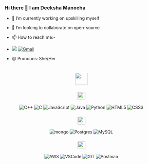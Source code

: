 ### Hi there 👋 I am Deeksha Manocha

- 🔭 I’m currently working on upskilling myself
- 👯 I’m looking to collaborate on open-source
- 📫 How to reach me:-
- <a href="https://www.linkedin.com/in/deeksha-manocha-8752581b5/"><img src="https://img.shields.io/badge/LinkedIn-0077B5?style=for-the-badge&logo=linkedin&logoColor=whit" /></a> <a href="mailto:deekshamanocha04@gmail.com"><img src="https://img.shields.io/badge/Gmail-D14836?style=for-the-badge&logo=gmail&logoColor=white" alt="Gmail" /></a>

- 😄 Pronouns: She/Her


<h1 align="center">
  <img
    height="40px"
    src="https://img.shields.io/badge/-My Tech Stack-faebee?&style=for-the-badge&logoWidth=50"
  />
</h1>

<div align="center">
  <h3 align="center">
    <img
      height="25px"
      src="https://img.shields.io/badge/-Languages-faebee?&style=for-the-badge&logoWidth=50"
    />
  </h3>

  ![C++](https://img.shields.io/badge/C%2B%2B-00599C?style=for-the-badge&logo=c%2B%2B&logoColor=white)
  ![C](https://img.shields.io/badge/c-%2300599C.svg?style=for-the-badge&logo=c&logoColor=white)
  ![JavaScript](https://img.shields.io/badge/javascript-%23323330.svg?style=for-the-badge&logo=javascript&logoColor=%23F7DF1E)
  ![Java](https://img.shields.io/badge/java-%231572B6.svg?style=for-the-badge&logo=java&logoColor=white)
  ![Python](https://img.shields.io/badge/python-3670A0?style=for-the-badge&logo=python&logoColor=ffdd54)
  ![HTML5](https://img.shields.io/badge/html5-%23E34F26.svg?style=for-the-badge&logo=html5&logoColor=white)
  ![CSS3](https://img.shields.io/badge/css3-%231572B6.svg?style=for-the-badge&logo=css3&logoColor=white)
</div>
<div align="center">
  <h3 align="center">
    <img
      height="25px"
      src="https://img.shields.io/badge/-Databases-faebee?&style=for-the-badge&logoWidth=50"
    />
  </h3>

  ![mongo](https://img.shields.io/badge/MongoDB-4EA94B?style=for-the-badge&logo=mongodb&logoColor=white)
  ![Postgres](https://img.shields.io/badge/postgres-%23316192.svg?style=for-the-badge&logo=postgresql&logoColor=white)
  ![MySQL](https://img.shields.io/badge/mysql-4479A1.svg?style=for-the-badge&logo=mysql&logoColor=white)
</div>
<div align="center">
  <h3 align="center">
    <img
      height="25px"
      src="https://img.shields.io/badge/-Tools and Services-faebee?&style=for-the-badge&logoWidth=50"
    />
  </h3>
  <img
    alt="AWS"
    src="https://img.shields.io/badge/AWS%20-%23FF9900.svg?&style=for-the-badge&logo=amazon-aws&logoColor=white"
  />
  <img
    alt="VSCode"
    src="https://img.shields.io/badge/Visual%20Studio%20Code-007ACC.svg?style=for-the-badge&logo=Visual-Studio-Code&logoColor=white"
  />
  <img
    alt="GIT"
    src="https://img.shields.io/badge/Git-F05032.svg?style=for-the-badge&logo=Git&logoColor=white"
  />
  <img
    alt="Postman"
    src="https://img.shields.io/badge/Postman-FF6C37.svg?style=for-the-badge&logo=Postman&logoColor=white"
  />
</div>


 

